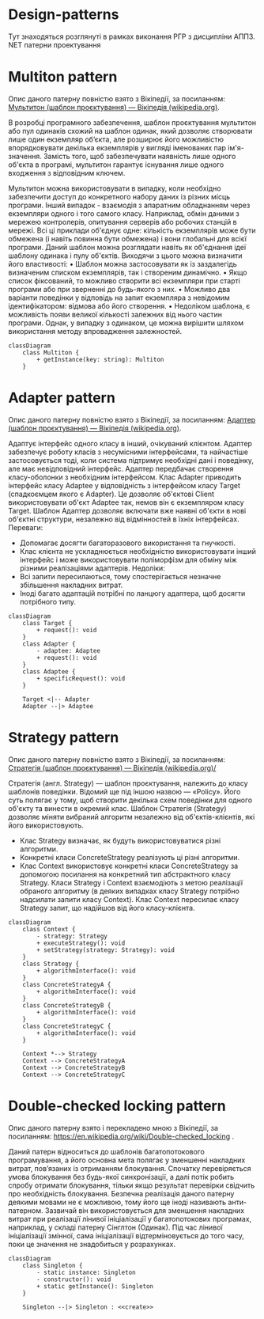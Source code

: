 # Design-patterns
Тут знаходяться розглянуті в рамках виконання РГР з дисципліни АППЗ. NET патерни проектування

# Multiton pattern
Опис даного патерну повністю взято з Вікіпедії, за посиланням: [Мультитон (шаблон проєктування) — Вікіпедія (wikipedia.org)](https://uk.wikipedia.org/wiki/%D0%9C%D1%83%D0%BB%D1%8C%D1%82%D0%B8%D1%82%D0%BE%D0%BD_(%D1%88%D0%B0%D0%B1%D0%BB%D0%BE%D0%BD_%D0%BF%D1%80%D0%BE%D1%94%D0%BA%D1%82%D1%83%D0%B2%D0%B0%D0%BD%D0%BD%D1%8F)).

В розробці програмного забезпечення, шаблон проєктування мультитон або пул одинаків схожий на шаблон одинак, який дозволяє створювати лише один екземпляр об’єкта, але розширює його можливістю впорядковувати декілька екземплярів у вигляді іменованих пар ім'я-значення.
Замість того, щоб забезпечувати наявність лише одного об'єкта в програмі, мультитон гарантує існування лише одного входження з відповідним ключем.

Мультитон можна використовувати в випадку, коли необхідно забезпечити доступ до конкретного набору даних із різних місць програми. Інший випадок - взаємодія з апаратним обладнанням через екземпляри одного і того самого класу. Наприклад, обмін даними з мережею контролерів, опитування серверів або робочих станцій в мережі. Всі ці приклади об'єднує одне: кількість екземплярів може бути обмежена (і навіть повинна бути обмежена) і вони глобальні для всієї програми.
Даний шаблон можна розглядати навіть як об'єднання ідеї шаблону одинака і пулу об'єктів. Виходячи з цього можна визначити його властивості:
•	Шаблон можна застосовувати як із заздалегідь визначеним списком екземплярів, так і створеним динамічно.
•	Якщо список фіксований, то можливо створити всі екземпляри при старті програми або при зверненні до будь-якого з них.
•	Можливо два варіанти поведінки у відповідь на запит екземпляра з невідомим ідентифікатором: відмова або його створення.
•	Недоліком шаблона, є можливість появи великої кількості залежних від нього частин програми. Однак, у випадку з одинаком, це можна вирішити шляхом використання методу впровадження залежностей.

```mermaid
classDiagram
    class Multiton {
        + getInstance(key: string): Multiton
    }
```

# Adapter pattern
Опис даного патерну повністю взято з Вікіпедії, за посиланням: [Адаптер (шаблон проєктування) — Вікіпедія (wikipedia.org)](https://uk.wikipedia.org/wiki/%D0%90%D0%B4%D0%B0%D0%BF%D1%82%D0%B5%D1%80_(%D1%88%D0%B0%D0%B1%D0%BB%D0%BE%D0%BD_%D0%BF%D1%80%D0%BE%D1%94%D0%BA%D1%82%D1%83%D0%B2%D0%B0%D0%BD%D0%BD%D1%8F)).

Адаптує інтерфейс одного класу в інший, очікуваний клієнтом. Адаптер забезпечує роботу класів з несумісними інтерфейсами, та найчастіше застосовується тоді, коли система підтримує необхідні дані і поведінку, але має невідповідний інтерфейс.
Адаптер передбачає створення класу-оболонки з необхідним інтерфейсом.
Клас Adapter приводить інтерфейс класу Adaptee у відповідність з інтерфейсом класу Target (спадкоємцем якого є Adapter). Це дозволяє об'єктові Client використовувати об'єкт Adaptee так, немов він є екземпляром класу Target.
Шаблон Адаптер дозволяє включати вже наявні об'єкти в нові об'єктні структури, незалежно від відмінностей в їхніх інтерфейсах.
Переваги:
-	Допомагає досягти багаторазового використання та гнучкості.
-	Клас клієнта не ускладнюється необхідністю використовувати інший інтерфейс і може використовувати поліморфізм для обміну між різними реалізаціями адаптерів.
Недоліки:
-	Всі запити пересилаються, тому спостерігається незначне збільшення накладних витрат.
-	Іноді багато адаптацій потрібні по ланцюгу адаптера, щоб досягти потрібного типу.

```mermaid
classDiagram
    class Target {
        + request(): void
    }
    class Adapter {
        - adaptee: Adaptee
        + request(): void
    }
    class Adaptee {
        + specificRequest(): void
    }

    Target <|-- Adapter
    Adapter --|> Adaptee
```

# Strategy pattern
Опис даного патерну повністю взято з Вікіпедії, за посиланням: [Стратегія (шаблон проєктування) — Вікіпедія (wikipedia.org)/](https://uk.wikipedia.org/wiki/%D0%A1%D1%82%D1%80%D0%B0%D1%82%D0%B5%D0%B3%D1%96%D1%8F_(%D1%88%D0%B0%D0%B1%D0%BB%D0%BE%D0%BD_%D0%BF%D1%80%D0%BE%D1%94%D0%BA%D1%82%D1%83%D0%B2%D0%B0%D0%BD%D0%BD%D1%8F))

Стратегія (англ. Strategy) — шаблон проєктування, належить до класу шаблонів поведінки. Відомий ще під іншою назвою — «Policy». Його суть полягає у тому, щоб створити декілька схем поведінки для одного об'єкту та винести в окремий клас. Шаблон Стратегія (Strategy) дозволяє міняти вибраний алгоритм незалежно від об'єктів-клієнтів, які його використовують.
-	Клас Strategy визначає, як будуть використовуватися різні алгоритми.
-	Конкретні класи ConcreteStrategy реалізують ці різні алгоритми.
-	Клас Context використовує конкретні класи ConcreteStrategy за допомогою посилання на конкретний тип абстрактного класу Strategy.
Класи Strategy і Context взаємодіють з метою реалізації обраного алгоритму (в деяких випадках класу Strategy потрібно надсилати запити класу Context). Клас Context пересилає класу Strategy запит, що надійшов від його класу-клієнта.

```mermaid
classDiagram
    class Context {
        - strategy: Strategy
        + executeStrategy(): void
        + setStrategy(strategy: Strategy): void
    }
    class Strategy {
        + algorithmInterface(): void
    }
    class ConcreteStrategyA {
        + algorithmInterface(): void
    }
    class ConcreteStrategyB {
        + algorithmInterface(): void
    }
    class ConcreteStrategyC {
        + algorithmInterface(): void
    }

    Context *--> Strategy
    Context --> ConcreteStrategyA
    Context --> ConcreteStrategyB
    Context --> ConcreteStrategyC
```

# Double-checked locking pattern
Опис даного патерну взято і перекладено мною з Вікіпедії, за посиланням: https://en.wikipedia.org/wiki/Double-checked_locking .

Даний патерн відноситься до шаблонів багатопотокового програмування, а його основна мета полягає у зменшенні накладних витрат, пов’язаних із отриманням блокування. Спочатку перевіряється умова блокування без будь-якої синхронізації, а далі потік робить спробу отримати блокування, тільки якщо результат перевірки свідчить про необхідність блокування.
Безпечна реалізація даного патерну деякими мовами не є можливою, тому його ще іноді називають анти-патерном.
Зазвичай він використовується для зменшення накладних витрат при реалізації лінивої ініціалізації у багатопотокових програмах, наприклад, у складі патерну Сінглтон (Одинак). Під час лінивої ініціалізації змінної, сама ініціалізації відтерміновується до того часу, поки це значення не знадобиться у розрахунках.

```mermaid
classDiagram
    class Singleton {
        - static instance: Singleton
        - constructor(): void
        + static getInstance(): Singleton
    }

    Singleton --|> Singleton : <<create>>
```
